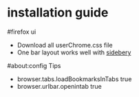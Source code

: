 # installation guide 

  #firefox ui
 - Download all userChrome.css file
 - One bar layout works well with [sidebery](https://github.com/mbnuqw/sidebery/releases/download/v5.0.0b32/sidebery-5.0.0b32.xpi)


#about:config Tips 
- browser.tabs.loadBookmarksInTabs	true
- browser.urlbar.openintab	true
